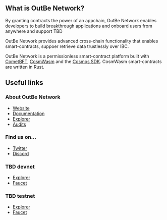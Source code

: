 ## What is OutBe Network?
By granting contracts the power of an appchain, OutBe Network enables developers to build breakthrough applications and onboard users from anywhere and support TBD

OutBe Network provides advanced cross-chain functionality that enables smart-contracts, suppoer retrieve data trustlessly over IBC. 

OutBe Network is a permissionless smart-contract platform built with [CometBFT](https://cometbft.com/), [CosmWasm](https://cosmwasm.com/) and the [Cosmos SDK](https://docs.cosmos.network/). CosmWasm smart-contracts are written in Rust. 

## Useful links

### About OutBe Network

- [Website](https://www.outbe.io/)
- [Documentation](https://www.outbe.io/docs.html)
- [Explorer](TBD)
- [Audits](TBD)

### Find us on...

- [Twitter](https://twitter.com/outbe_com)
- [Discord](https://discord.gg/rkM2eauE)

### TBD devnet 

- [Explorer](TBD)
- [Faucet](TBD)

### TBD testnet 

- [Explorer](TBD)
- [Faucet](TBD)
